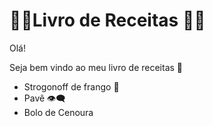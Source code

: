 # :woman_cook:Livro de Receitas :man_cook: 

Olá!

Seja bem vindo ao meu livro de receitas :wave:

- Strogonoff de frango :chicken:
- Pavê :eye_speech_bubble:
- Bolo de Cenoura
